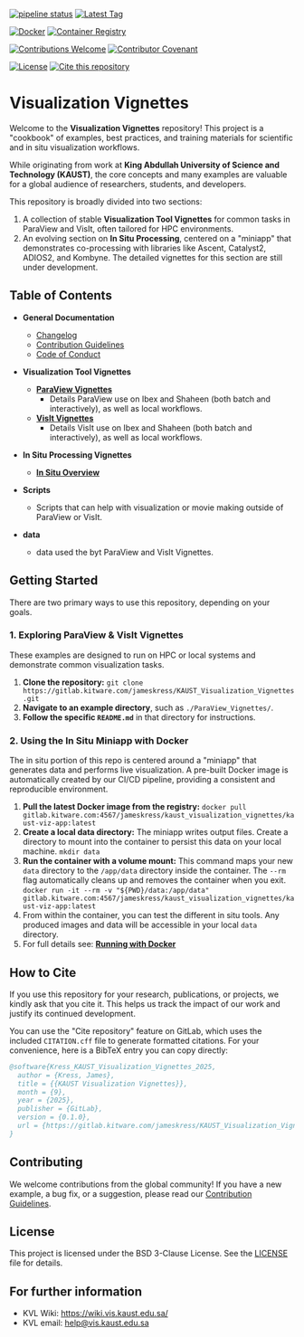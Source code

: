 [![pipeline status](https://gitlab.kitware.com/jameskress/KAUST_Visualization_Vignettes/badges/master/pipeline.svg)](https://gitlab.kitware.com/jameskress/KAUST_Visualization_Vignettes/-/commits/master) [![Latest Tag](https://img.shields.io/gitlab/v/tag/jameskress/KAUST_Visualization_Vignettes?gitlab_url=https://gitlab.kitware.com)](https://gitlab.kitware.com/jameskress/KAUST_Visualization_Vignettes/-/tags)

[![Docker](https://img.shields.io/badge/Docker-2496ED?style=flat&logo=docker&logoColor=white)](./Dockerfile) [![Container Registry](https://img.shields.io/badge/Container_Registry-latest-2496ED?style=flat&logo=docker&logoColor=white)](https://gitlab.kitware.com/jameskress/KAUST_Visualization_Vignettes/container_registry)

[![Contributions Welcome](https://img.shields.io/badge/contributions-welcome-brightgreen.svg?style=flat)](CONTRIBUTING.md) [![Contributor Covenant](https://img.shields.io/badge/Contributor%20Covenant-v2.1-4baaaa.svg)](CODE_OF_CONDUCT.md)

[![License](https://img.shields.io/badge/License-BSD_3--Clause-blue.svg)](https://opensource.org/licenses/BSD-3-Clause) [![Cite this repository](https://img.shields.io/badge/Cite%20this-repository-blue)](./CITATION.cff)


<!--  [![Latest Release](https://gitlab.kitware.com/jameskress/KAUST_Visualization_Vignettes/-/badges/release.svg)](https://gitlab.kitware.com/jameskress/KAUST_Visualization_Vignettes/-/releases) -->

# Visualization Vignettes

Welcome to the **Visualization Vignettes** repository! This project is a "cookbook" of examples, best practices, and training materials for scientific and in situ visualization workflows.

While originating from work at **King Abdullah University of Science and Technology (KAUST)**, the core concepts and many examples are valuable for a global audience of researchers, students, and developers.

This repository is broadly divided into two sections:
1.  A collection of stable **Visualization Tool Vignettes** for common tasks in ParaView and VisIt, often tailored for HPC environments.
2.  An evolving section on **In Situ Processing**, centered on a "miniapp" that demonstrates co-processing with libraries like Ascent, Catalyst2, ADIOS2, and Kombyne. The detailed vignettes for this section are still under development.

## Table of Contents

* **General Documentation**
  * [Changelog](./CHANGELOG.md)
  * [Contribution Guidelines](./CONTRIBUTING.md)
  * [Code of Conduct](./CODE_OF_CONDUCT.md)

* **Visualization Tool Vignettes**
  * [**ParaView Vignettes**](./ParaView_Vignettes/README.md)
    * Details ParaView use on Ibex and Shaheen (both batch and interactively), as well as local workflows. 
  * [**VisIt Vignettes**](./VisIt_Vignettes/README.md)
      * Details VisIt use on Ibex and Shaheen (both batch and interactively), as well as local workflows.

* **In Situ Processing Vignettes**
  * [**In Situ Overview**](./Miniapps/gray-scott/README.md)

* **Scripts**
  * Scripts that can help with visualization or movie making outside of ParaView or VisIt.

* **data**
  * data used the byt ParaView and VisIt Vignettes.


## Getting Started

There are two primary ways to use this repository, depending on your goals.

### 1. Exploring ParaView & VisIt Vignettes
These examples are designed to run on HPC or local systems and demonstrate common visualization tasks.

1.  **Clone the repository:**
    `git clone https://gitlab.kitware.com/jameskress/KAUST_Visualization_Vignettes.git`
2.  **Navigate to an example directory**, such as `./ParaView_Vignettes/`.
3.  **Follow the specific `README.md`** in that directory for instructions.

### 2. Using the In Situ Miniapp with Docker
The in situ portion of this repo is centered around a "miniapp" that generates data and performs live visualization. A pre-built Docker image is automatically created by our CI/CD pipeline, providing a consistent and reproducible environment.

1.  **Pull the latest Docker image from the registry:**
    `docker pull gitlab.kitware.com:4567/jameskress/kaust_visualization_vignettes/kaust-viz-app:latest`
2.  **Create a local data directory:** The miniapp writes output files. Create a directory to mount into the container to persist this data on your local machine.
    `mkdir data`
3.  **Run the container with a volume mount:** This command maps your new `data` directory to the `/app/data` directory inside the container. The `--rm` flag automatically cleans up and removes the container when you exit.
    `docker run -it --rm -v "${PWD}/data:/app/data" gitlab.kitware.com:4567/jameskress/kaust_visualization_vignettes/kaust-viz-app:latest`
4.  From within the container, you can test the different in situ tools. Any produced images and data will be accessible in your local `data` directory.
5. For full details see: [**Running with Docker**](./Miniapps/gray-scott/README.md)

## How to Cite

If you use this repository for your research, publications, or projects, we kindly ask that you cite it. This helps us track the impact of our work and justify its continued development.

You can use the "Cite repository" feature on GitLab, which uses the included `CITATION.cff` file to generate formatted citations. For your convenience, here is a BibTeX entry you can copy directly:

```bibtex
@software{Kress_KAUST_Visualization_Vignettes_2025,
  author = {Kress, James},
  title = {{KAUST Visualization Vignettes}},
  month = {9},
  year = {2025},
  publisher = {GitLab},
  version = {0.1.0},
  url = {https://gitlab.kitware.com/jameskress/KAUST_Visualization_Vignettes}
}
```

## Contributing

We welcome contributions from the global community! If you have a new example, a bug fix, or a suggestion, please read our [Contribution Guidelines](./CONTRIBUTING.md).

## License

This project is licensed under the BSD 3-Clause License. See the [LICENSE](./LICENSE) file for details.

## For further information
- KVL Wiki: https://wiki.vis.kaust.edu.sa/
- KVL email: help@vis.kaust.edu.sa